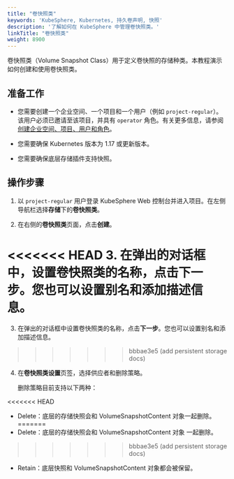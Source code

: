 ```yaml
---
title: "卷快照类"
keywords: 'KubeSphere, Kubernetes, 持久卷声明, 快照'
description: '了解如何在 KubeSphere 中管理卷快照类。'
linkTitle: "卷快照类"
weight: 8900
---
```


卷快照类（Volume Snapshot Class）用于定义卷快照的存储种类。本教程演示如何创建和使用卷快照类。

## 准备工作

- 您需要创建一个企业空间、一个项目和一个用户（例如 `project-regular`）。该用户必须已邀请至该项目，并具有 `operator` 角色。有关更多信息，请参阅[创建企业空间、项目、用户和角色](../../../quick-start/create-workspace-and-project/)。

- 您需要确保 Kubernetes 版本为 1.17 或更新版本。

- 您需要确保底层存储插件支持快照。

## 操作步骤

1. 以 `project-regular` 用户登录 KubeSphere Web 控制台并进入项目。在左侧导航栏选择**存储**下的**卷快照类**。

2. 在右侧的**卷快照类**页面，点击**创建**。

<<<<<<< HEAD
3. 在弹出的对话框中，设置卷快照类的名称，点击**下一步**。您也可以设置别名和添加描述信息。
=======
3. 在弹出的对话框中设置卷快照类的名称，点击**下一步**。您也可以设置别名和添加描述信息。
>>>>>>> bbbae3e5 (add persistent storage docs)

4. 在**卷快照类设置**页签，选择供应者和删除策略。
   
   删除策略目前支持以下两种：

<<<<<<< HEAD
   -  Delete：底层的存储快照会和 VolumeSnapshotContent 对象一起删除。
=======
   -  Delete：底层的存储快照会和 VolumeSnapshotContent 对象 一起删除。
>>>>>>> bbbae3e5 (add persistent storage docs)
   -  Retain：底层快照和 VolumeSnapshotContent 对象都会被保留。

